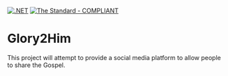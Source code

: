[![.NET](https://github.com/cjdutoit/Glory2Him/actions/workflows/dotnet.yml/badge.svg)](https://github.com/cjdutoit/Glory2Him/actions/workflows/dotnet.yml)
[![The Standard - COMPLIANT](https://img.shields.io/badge/The_Standard-COMPLIANT-2ea44f)](https://github.com/hassanhabib/The-Standard)

# Glory2Him
This project will attempt to provide a social media platform to allow people to share the Gospel.
